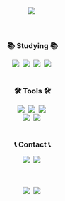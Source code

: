 <!--타이틀 부분-->

<div align="center">
  <img src="https://github.com/ssamjagod/ssamjagod/assets/133216140/0a17dd26-1bb7-43c8-9fad-e4446bb60668" />&nbsp
</div>

<br>
<br>
<h3 align="center">📚 Studying 📚</h3>
<div align="center">
  <img src="https://img.shields.io/badge/java-%23ED8B00.svg?style=for-the-badge&logo=openjdk&logoColor=white" />&nbsp
  <img src="https://img.shields.io/badge/html5-%23E34F26.svg?style=for-the-badge&logo=html5&logoColor=white" />&nbsp
  <img src="https://img.shields.io/badge/css3-%231572B6.svg?style=for-the-badge&logo=css3&logoColor=white" />&nbsp
  <img src="https://img.shields.io/badge/javascript-%23323330.svg?style=for-the-badge&logo=javascript&logoColor=%23F7DF1E" />&nbsp
</div>

<br>

<h3 align="center">🛠 Tools 🛠</h3>
<div align="center">
  <img src="https://img.shields.io/badge/git-F05033.svg?style=for-the-badge&logo=git&logoColor=white" />&nbsp
  <img src="https://img.shields.io/badge/github-181717.svg?style=for-the-badge&logo=github&logoColor=white" />&nbsp
  <img src="https://img.shields.io/badge/Notion-F3F3F3.svg?style=for-the-badge&logo=notion&logoColor=black" />&nbsp
</div>
<div align="center">
  <img src="https://img.shields.io/badge/Visual%20Studio%20Code-0078d7.svg?style=for-the-badge&logo=visual-studio-code&logoColor=white" />&nbsp
  <img src="https://img.shields.io/badge/Eclipse-FE7A16.svg?style=for-the-badge&logo=Eclipse&logoColor=white" />&nbsp
<!--   <img src="https://img.shields.io/badge/Colab-2C2C32.svg?style=for-the-badge&logo=googlecolab&logoColor=F9AB00" />&nbsp -->
</div>

<br>

<h3 align="center">📞 Contact 📞</h3>
<div align="center">
  <img src="https://img.shields.io/badge/kakaotalk-ffcd00.svg?style=for-the-badge&logo=kakaotalk&logoColor=000000" />&nbsp
  <img src="https://img.shields.io/badge/skace2929@naver.com-D14836?style=for-the-badge&logo=gmail&logoColor=white" />&nbsp
</div>

<br>
<br>
<br>

<div align="center">
<img src="https://github-readme-stats.vercel.app/api?username=ssamjagod&include_all_commits=true&show_icons=true&theme=cobalt" />&nbsp
<img src="https://github-readme-stats.vercel.app/api/top-langs/?username=ssamjagod&layout=compact" />&nbsp
</div>

